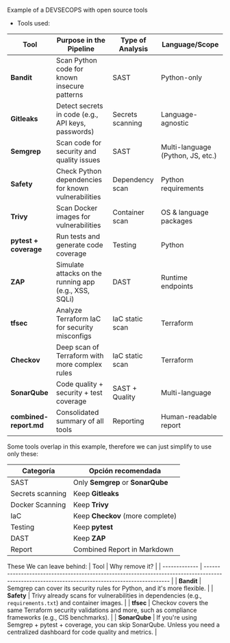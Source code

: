 Example of a DEVSECOPS with open source tools

- Tools used:

| Tool                   | Purpose in the Pipeline                               | Type of Analysis | Language/Scope                    |
| ---------------------- | ----------------------------------------------------- | ---------------- | --------------------------------- |
| **Bandit**             | Scan Python code for known insecure patterns          | SAST             | Python-only                       |
| **Gitleaks**           | Detect secrets in code (e.g., API keys, passwords)    | Secrets scanning | Language-agnostic                 |
| **Semgrep**            | Scan code for security and quality issues             | SAST             | Multi-language (Python, JS, etc.) |
| **Safety**             | Check Python dependencies for known vulnerabilities   | Dependency scan  | Python requirements               |
| **Trivy**              | Scan Docker images for vulnerabilities                | Container scan   | OS & language packages            |
| **pytest + coverage**  | Run tests and generate code coverage                  | Testing          | Python                            |
| **ZAP**                | Simulate attacks on the running app (e.g., XSS, SQLi) | DAST             | Runtime endpoints                 |
| **tfsec**              | Analyze Terraform IaC for security misconfigs         | IaC static scan  | Terraform                         |
| **Checkov**            | Deep scan of Terraform with more complex rules        | IaC static scan  | Terraform                         |
| **SonarQube**          | Code quality + security + test coverage               | SAST + Quality   | Multi-language                    |
| **combined-report.md** | Consolidated summary of all tools                     | Reporting        | Human-readable report             |

Some tools overlap in this example, therefore we can just simplify to use only these:

| Categoría        | Opción recomendada               |
| ---------------- | -------------------------------- |
| SAST             | Only **Semgrep** or **SonarQube** |
| Secrets scanning | Keep **Gitleaks**                |
| Docker Scanning  | Keep **Trivy**                   |
| IaC              | Keep **Checkov** (more complete) |
| Testing          | Keep **pytest**                  |
| DAST             | Keep **ZAP**                     |
| Report           | Combined Report in Markdown      |


These We can leave behind:
| Tool          | Why remove it?                                                                                                                                  |
| ------------- | ----------------------------------------------------------------------------------------------------------------------------------------------- |
| **Bandit**    | Semgrep can cover its security rules for Python, and it's more flexible.                                                                        |
| **Safety**    | Trivy already scans for vulnerabilities in dependencies (e.g., `requirements.txt`) and container images.                                        |
| **tfsec**     | Checkov covers the same Terraform security validations and more, such as compliance frameworks (e.g., CIS benchmarks).                          |
| **SonarQube** | If you're using Semgrep + pytest + coverage, you can skip SonarQube. Unless you need a centralized dashboard for code quality and metrics.      |

